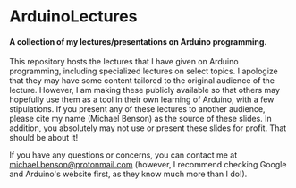 # ArduinoLectures
#### A collection of my lectures/presentations on Arduino programming. ####

This repository hosts the lectures that I have given on Arduino programming, including specialized lectures on select topics. I apologize that they may have some content tailored to the original audience of the lecture. However, I am making these publicly available so that others may hopefully use them as a tool in their own learning of Arduino, with a few stipulations. If you present any of these lectures to another audience, please cite my name (Michael Benson) as the source of these slides. In addition, you absolutely may not use or present these slides for profit. That should be about it!

If you have any questions or concerns, you can contact me at michael.benson@protonmail.com (however, I recommend checking Google and Arduino's website first, as they know much more than I do!).
